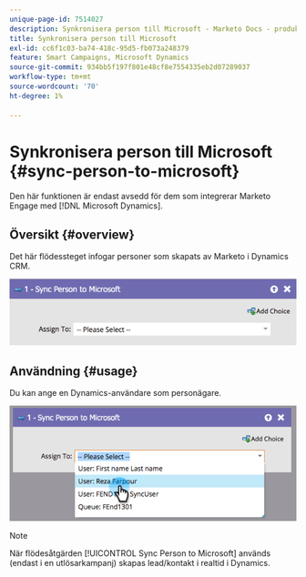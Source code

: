 ```yaml
---
unique-page-id: 7514027
description: Synkronisera person till Microsoft - Marketo Docs - produktdokumentation
title: Synkronisera person till Microsoft
exl-id: cc6f1c03-ba74-418c-95d5-fb073a248379
feature: Smart Campaigns, Microsoft Dynamics
source-git-commit: 934bb5f197f801e48cf8e7554335eb2d07289037
workflow-type: tm+mt
source-wordcount: '70'
ht-degree: 1%

---
```


# Synkronisera person till Microsoft {#sync-person-to-microsoft}

Den här funktionen är endast avsedd för dem som integrerar Marketo Engage med [!DNL Microsoft Dynamics].

## Översikt {#overview}

Det här flödessteget infogar personer som skapats av Marketo i Dynamics CRM.

![](assets/sync-person-to-microsoft-1.png)

## Användning {#usage}

Du kan ange en Dynamics-användare som personägare.

![](assets/sync-person-to-microsoft-2.png)

>[!NOTE]
>
>När flödesåtgärden [!UICONTROL Sync Person to Microsoft] används (endast i en utlösarkampanj) skapas lead/kontakt i realtid i Dynamics.

